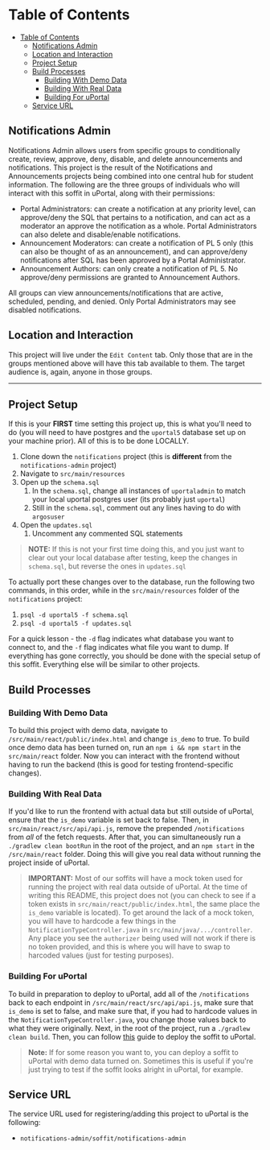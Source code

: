 # Table of Contents

- [Table of Contents](#table-of-contents)
  - [Notifications Admin](#notifications-admin)
  - [Location and Interaction](#location-and-interaction)
  - [Project Setup](#project-setup)
  - [Build Processes](#build-processes)
    - [Building With Demo Data](#building-with-demo-data)
    - [Building With Real Data](#building-with-real-data)
    - [Building For uPortal](#building-for-uportal)
  - [Service URL](#service-url)

## Notifications Admin

Notifications Admin allows users from specific groups to conditionally create, review, approve, deny, disable, and delete announcements and notifications. This project is the result
of the Notifications and Announcements projects being combined into one central hub for student information. The following are the three groups of individuals who will interact with this
soffit in uPortal, along with their permissions:

- Portal Administrators: can create a notification at any priority level, can approve/deny the SQL that pertains to a notification, and can act as a moderator an approve the notification as a whole. Portal Administrators can also delete and disable/enable notifications.
- Announcement Moderators: can create a notification of PL 5 only (this can also be thought of as an announcement), and can approve/deny notifications after SQL has been approved by a Portal Administrator.
- Announcement Authors: can only create a notification of PL 5. No approve/deny permissions are granted to Announcement Authors.

All groups can view announcements/notifications that are active, scheduled, pending, and denied. Only Portal Administrators may see disabled notifications.

## Location and Interaction

This project will live under the `Edit Content` tab. Only those that are in the groups mentioned above will have this tab available to them. The target audience is, again, anyone in those groups.

-----

## Project Setup

If this is your **FIRST** time setting this project up, this is what you'll need to do (you will need to have postgres and the `uportal5` database set up on your machine prior). All of this is to be done LOCALLY.

1. Clone down the `notifications` project (this is **different** from the `notifications-admin` project)
2. Navigate to `src/main/resources`
3. Open up the `schema.sql`
   1. In the `schema.sql`, change all instances of `uportaladmin` to match your local uportal postgres user (its probably just `uportal`)
   2. Still in the `schema.sql`, comment out any lines having to do with `argosuser`
4. Open the `updates.sql`
   1. Uncomment any commented SQL statements


> **NOTE:** If this is not your first time doing this, and you just want to clear out your local database after testing, keep the changes in `schema.sql`, but reverse the ones in `updates.sql`

To actually port these changes over to the database, run the following two commands, in this order, while in the `src/main/resources` folder of the `notifications` project:

1. `psql -d uportal5 -f schema.sql`
2. `psql -d uportal5 -f updates.sql`

For a quick lesson - the `-d` flag indicates what database you want to connect to, and the `-f` flag indicates what file you want to dump. If everything has gone correctly, you should be done with the special setup of this soffit. Everything else will be similar to other projects.

## Build Processes

### Building With Demo Data

To build this project with demo data, navigate to `/src/main/react/public/index.html` and change `is_demo` to true. To build once demo data has been turned on, run an `npm i && npm start` in the `src/main/react` folder. Now you can interact with the frontend without having to run the backend (this is good for testing frontend-specific changes).

### Building With Real Data

If you'd like to run the frontend with actual data but still outside of uPortal, ensure that the `is_demo` variable is set back to false. Then, in `src/main/react/src/api/api.js`, remove the prepended `/notifications` from *all* of the fetch requests. After that, you can simultaneously run a `./gradlew clean bootRun` in the root of the project, and an `npm start` in the `/src/main/react` folder. Doing this will give you real data without running the project inside of uPortal.

> **IMPORTANT:** Most of our soffits will have a mock token used for running the project with real data outside of uPortal. At the time of writing this README, this project does not (you can check to see if a token exists in `src/main/react/public/index.html`, the same place the `is_demo` variable is located). To get around the lack of a mock token, you will have to hardcode a few things in the `NotificationTypeController.java` in `src/main/java/.../controller`. Any place you see the `authorizer` being used will not work if there is no token provided, and this is where you will have to swap to harcoded values (just for testing purposes).

### Building For uPortal

To build in preparation to deploy to uPortal, add all of the `/notifications` back to each endpoint in `/src/main/react/src/api/api.js`, make sure that `is_demo` is set to false, and make sure that, if you had to hardcode values in the `NotificationTypeController.java`, you change those values back to what they were originally. Next, in the root of the project, run a `./gradlew clean build`. Then, you can follow [this](https://code.oakland.edu/ea-developers/training/-/tree/master/06-mysail-development/soffits#deploying-a-soffit-to-uportal) guide to deploy the soffit to uPortal.

> **Note:** If for some reason you want to, you can deploy a soffit to uPortal with demo data turned on. Sometimes this is useful if you're just trying to test if the soffit looks alright in uPortal, for example.

## Service URL

The service URL used for registering/adding this project to uPortal is the following:

- `notifications-admin/soffit/notifications-admin`
